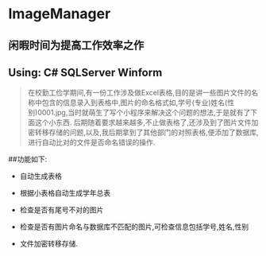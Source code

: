 # ImageManager

## 闲暇时间为提高工作效率之作 
## Using: C# SQLServer Winform

>在校勤工俭学期间,有一份工作涉及做Excel表格,目的是讲一些图片文件的名称中包含的信息录入到表格中,图片的命名格式如,学号(专业)姓名(性别)0001.jpg,当时就萌生了写个小程序来解决这个问题的想法,于是就有了下面这个小东西.
>后期随着要求越来越多,不止做表格了,还涉及到了图片文件加密转移存储的问题,以及,我后期拿到了其他部门的对照表格,便添加了数据库,进行自动比对的文件是否命名错误的操作.
>


##功能如下:

* 自动生成表格

* 根据小表格自动生成学年总表

* 检查是否有尾号不对的图片

* 检查是否有图片命名与数据库不匹配的图片,可检查信息包括学号,姓名,性别

* 文件加密转移存储.


